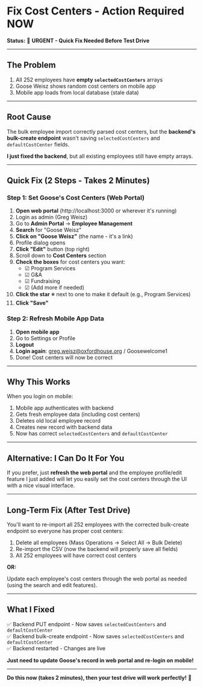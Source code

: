 # Fix Cost Centers - Action Required NOW

**Status:** 🚨 **URGENT - Quick Fix Needed Before Test Drive**

---

## The Problem

1. All 252 employees have **empty `selectedCostCenters`** arrays
2. Goose Weisz shows random cost centers on mobile app
3. Mobile app loads from local database (stale data)

---

## Root Cause

The bulk employee import correctly parsed cost centers, but the **backend's bulk-create endpoint** wasn't saving `selectedCostCenters` and `defaultCostCenter` fields.

**I just fixed the backend**, but all existing employees still have empty arrays.

---

## Quick Fix (2 Steps - Takes 2 Minutes)

### Step 1: Set Goose's Cost Centers (Web Portal)

1. **Open web portal** (http://localhost:3000 or wherever it's running)
2. Login as admin (Greg Weisz)
3. Go to **Admin Portal** → **Employee Management**
4. **Search** for "Goose Weisz"
5. **Click on "Goose Weisz"** (the name - it's a link)
6. Profile dialog opens
7. **Click "Edit"** button (top right)
8. Scroll down to **Cost Centers** section
9. **Check the boxes** for cost centers you want:
   - ☑ Program Services
   - ☑ G&A
   - ☑ Fundraising
   - ☑ (Add more if needed)
10. **Click the star ⭐** next to one to make it default (e.g., Program Services)
11. **Click "Save"**

### Step 2: Refresh Mobile App Data

1. **Open mobile app**
2. Go to Settings or Profile
3. **Logout**
4. **Login again**: greg.weisz@oxfordhouse.org / Goosewelcome1
5. Done! Cost centers will now be correct

---

## Why This Works

When you login on mobile:
1. Mobile app authenticates with backend
2. Gets fresh employee data (including cost centers)
3. Deletes old local employee record
4. Creates new record with backend data
5. Now has correct `selectedCostCenters` and `defaultCostCenter`

---

## Alternative: I Can Do It For You

If you prefer, just **refresh the web portal** and the employee profile/edit feature I just added will let you easily set the cost centers through the UI with a nice visual interface.

---

## Long-Term Fix (After Test Drive)

You'll want to re-import all 252 employees with the corrected bulk-create endpoint so everyone has proper cost centers:

1. Delete all employees (Mass Operations → Select All → Bulk Delete)
2. Re-import the CSV (now the backend will properly save all fields)
3. All 252 employees will have correct cost centers

**OR:**

Update each employee's cost centers through the web portal as needed (using the search and edit features).

---

## What I Fixed

✅ Backend PUT endpoint - Now saves `selectedCostCenters` and `defaultCostCenter`  
✅ Backend bulk-create endpoint - Now saves `selectedCostCenters` and `defaultCostCenter`  
✅ Backend restarted - Changes are live

**Just need to update Goose's record in web portal and re-login on mobile!**

---

**Do this now (takes 2 minutes), then your test drive will work perfectly!** 🚗

